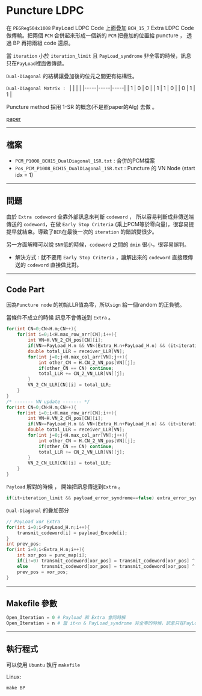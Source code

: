 # Puncture LDPC
在 `PEGReg504x1008` PayLoad LDPC Code 上面疊加 `BCH_15_7` Extra LDPC Code 做傳輸。把兩個 `PCM` 合併起來形成一個新的 `PCM` 把疊加的位置給 puncture ， 透過 BP 再把兩組 code 還原。

當 `iteration` 小於 `iteration_limit` 且 `PayLoad_syndrome` 非全零的時候，訊息只在`PayLoad`裡面做傳遞。

`Dual-Diagonal` 的結構讓疊加後的位元之間更有結構性。

`Dual-Diagonal Matrix : `
|     |     |     |
|-----|-----|-----|
| 1   | 0   | 0   |
| 1   | 1   | 0   |
| 0   | 1   | 1   |

Puncture method 採用 1-SR 的概念(不是照paper的Alg) 去做 。

[paper](https://ieeexplore.ieee.org/document/6398903)

---
## 檔案

- `PCM_P1008_BCH15_DualDiagonal_1SR.txt` : 合併的PCM檔案
- `Pos_PCM_P1008_BCH15_DualDiagonal_1SR.txt` : Puncture 的 VN Node (start idx = 1)

---
## 問題
由於 `Extra codeword` 全靠外部訊息來判斷 `codeword`  ， 所以容易判斷成非傳送端傳送的 `codeword`，在做 `Early Stop Criteria` (乘上PCM等於零向量)，很容易提提早就結束。導致了`BER`在最後一次的 `iteration` 的錯誤變很少。 

另一方面解釋可以說 `SNR`低的時候，`codeword` 之間的 `dmin` 很小，很容易誤判。

- 解決方式 : 就不要用 `Early Stop Criteria` ，讓解出來的 `codeword` 直接跟傳送的 `codeword` 直接做比對。
---
## Code Part
因為`Puncture node` 的初始LLR值為零，所以`sign` 給一個random 的正負號。

當條件不成立的時候 訊息不會傳送到 `Extra` 。
``` c++ = 
for(int CN=0;CN<H.m;CN++){
    for(int i=0;i<H.max_row_arr[CN];i++){
        int VN=H.VN_2_CN_pos[CN][i];
        if(VN>=PayLoad_H.n && VN<(Extra_H.n+PayLoad_H.n) && (it<iteration_open && payload_correct_flag==false)) continue;
        double total_LLR = receiver_LLR[VN];
        for(int j=0;j<H.max_col_arr[VN];j++){
            int other_CN = H.CN_2_VN_pos[VN][j];
            if(other_CN == CN) continue;
            total_LLR += CN_2_VN_LLR[VN][j];
        }
        VN_2_CN_LLR[CN][i] = total_LLR;
    }
}
/* ------- VN update ------- */
for(int CN=0;CN<H.m;CN++){
    for(int i=0;i<H.max_row_arr[CN];i++){
        int VN=H.VN_2_CN_pos[CN][i];
        if(VN>=PayLoad_H.n && VN<(Extra_H.n+PayLoad_H.n) && (it<iteration_open && payload_correct_flag==false)) continue;
        double total_LLR = receiver_LLR[VN];
        for(int j=0;j<H.max_col_arr[VN];j++){
            int other_CN = H.CN_2_VN_pos[VN][j];
            if(other_CN == CN) continue;
            total_LLR += CN_2_VN_LLR[VN][j];
        }
        VN_2_CN_LLR[CN][i] = total_LLR;
    }
}
```

`Payload` 解對的時候 ， 開始把訊息傳送到`Extra` 。
``` c++ =
if(it<iteration_limit && payload_error_syndrome==false) extra_error_syndrome = true;
```

`Dual-Diagonal` 的疊加部分
``` c++ =
// PayLoad xor Extra
for(int i=0;i<PayLoad_H.n;i++){
    transmit_codeword[i] = payload_Encode[i];
}
int prev_pos;
for(int i=0;i<Extra_H.n;i++){
    int xor_pos = punc_map[i];
    if(i!=0) transmit_codeword[xor_pos] = transmit_codeword[xor_pos] ^ extra_Encode[i] ^ transmit_codeword[prev_pos];
    else     transmit_codeword[xor_pos] = transmit_codeword[xor_pos] ^ extra_Encode[i];
    prev_pos = xor_pos; 
}
```
---

## Makefile 參數
``` python =
Open_Iteration = 0 # Payload 和 Extra 會同時解
Open_Iteration = n # 當 it<n & PayLoad_syndrome 非全零的時候，訊息只在PayLoad裡面做傳遞。
```

---

## 執行程式
可以使用 `Ubuntu` 執行 `makefile`

Linux:
```
make BP
```
